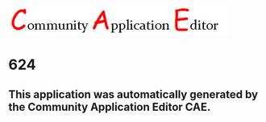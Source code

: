 ![CAE](https://github.com/patricia-cae/CAE-Deployment-Temp/blob/master/img/logo.png)  

624
===================


This application was automatically generated by the Community Application Editor CAE.  
---------------
